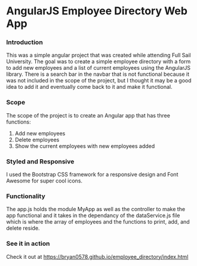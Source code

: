 # AngularJS Employee Directory Web App
### Introduction
This was a simple angular project that was created while attending Full Sail University. The goal was to create a simple employee directory with a form to add new employees and a list of current employees using the AngularJS library. There is a search bar in the navbar that is not functional because it was not included in the scope of the project, but I thought it may be a good idea to add it and eventually come back to it and make it functional.

### Scope
The scope of the project is to create an Angular app that has three functions:
1. Add new employees
2. Delete employees
3. Show the current employees with new employees added

### Styled and Responsive
I used the Bootstrap CSS framework for a responsive design and Font Awesome for super cool icons.

### Functionality
The app.js holds the module MyApp as well as the controller to make the app functional and it takes in the dependancy of the dataService.js file which is where the array of employees and the functions to print, add, and delete reside.

### See it in action
Check it out at https://bryan0578.github.io/employee_directory/index.html



